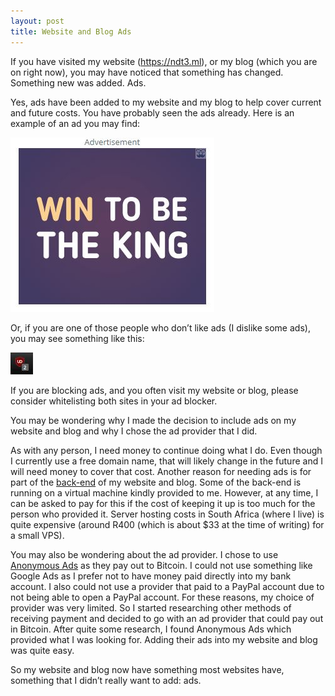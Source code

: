 ```yaml
---
layout: post
title: Website and Blog Ads
---
```

If you have visited my website (https://ndt3.ml), or my blog (which you are on right now), you may have noticed that something has changed. Something new was added. Ads.

Yes, ads have been added to my website and my blog to help cover current and future costs. You have probably seen the ads already. Here is an example of an ad you may find: 

![Ad example](/images/uploads/Capture20180414174208-1.JPG)

Or, if you are one of those people who don’t like ads (I dislike some ads), you may see something like this:

![Ad blocker](/images/uploads/Capture20180414714413-1.JPG)

If you are blocking ads, and you often visit my website or blog, please consider whitelisting both sites in your ad blocker.

You may be wondering why I made the decision to include ads on my website and blog and why I chose the ad provider that I did.

As with any person, I need money to continue doing what I do. Even though I currently use a free domain name, that will likely change in the future and I will need money to cover that cost. Another reason for needing ads is for part of the [back-end](https://en.wikipedia.org/wiki/Front_and_back_ends) of my website and blog. Some of the back-end is running on a virtual machine kindly provided to me. However, at any time, I can be asked to pay for this if the cost of keeping it up is too much for the person who provided it. Server hosting costs in South Africa (where I live) is quite expensive (around R400 (which is about $33 at the time of writing) for a small VPS).

You may also be wondering about the ad provider. I chose to use [Anonymous Ads](https://a-ads.com) as they pay out to Bitcoin. I could not use something like Google Ads as I prefer not to have money paid directly into my bank account. I also could not use a provider that paid to a PayPal account due to not being able to open a PayPal account. For these reasons, my choice of provider was very limited. So I started researching other methods of receiving payment and decided to go with an ad provider that could pay out in Bitcoin. After quite some research, I found Anonymous Ads which provided what I was looking for. Adding their ads into my website and blog was quite easy.

So my website and blog now have something most websites have, something that I didn’t really want to add: ads.
